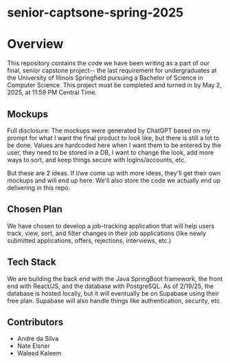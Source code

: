 # senior-captsone-spring-2025

# Overview 
This repository contains the code we have been writing as a part of our final, senior capstone project-- the last requirement for undergraduates at the University of Illinois Springfield pursuing a Bachelor of Science in Computer Science. This project must be completed and turned in by May 2, 2025, at 11:59 PM Central Time. 

## Mockups
Full disclosure: The mockups were generated by ChatGPT based on my prompt for what I want the final product to look like, but there is still a lot to be done. Values are hardcoded here when I want them to be entered by the user, they need to be stored in a DB, I want to change the look, add more ways to sort, and keep things secure with logins/accounts, etc.

But these are 2 ideas. If I/we come up with more ideas, they'll get their own mockups and will end up here. We'll also store the code we actually end up delivering in this repo.

## Chosen Plan 
We have chosen to develop a job-tracking application that will help users track, view, sort, and filter changes in their job applications (like newly submitted applications, offers, rejections, interviews, etc.) 

## Tech Stack
We are building the back end with the Java SpringBoot framework, the front end with React/JS, and the database with PostgreSQL. As of 2/19/25, the database is hosted locally, but it will eventually be on Supabase using their free plan. Supabase will also handle things like authentication, security, etc. 

## Contributors
* Andre da Silva
* Nate Elsner
* Waleed Kaleem
